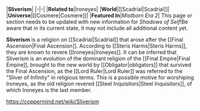 |**Sliverism**|
|-|-|
|**Related to**|Ironeyes|
|**World**|[[Scadrial\|Scadrial]]|
|**Universe**|[[Cosmere\|Cosmere]]|
|**Featured In**|*Mistborn Era 2*|
This page or section needs to be updated with new information for *Shadows of Self*!Be aware that in its current state, it may not include all additional content yet.

**Sliverism** is a religion on [[Scadrial\|Scadrial]] that arose after the [[Final Ascension\|Final Ascension]].
According to [[Steris Harms\|Steris Harms]], they are known to revere [[Ironeyes\|Ironeyes]].
It can be inferred that Sliverism is an evolution of the dominant religion of the [[Final Empire\|Final Empire]], brought to the new world by [[Obligator\|obligators]] that survived the Final Ascension, as the [[Lord Ruler\|Lord Ruler]] was referred to the "Sliver of Infinity" in religious terms. This is a possible motive for worshiping Ironeyes, as the old religion revered [[Steel Inquisitors\|Steel Inquisitors]], of which Ironeyes is the last member.



https://coppermind.net/wiki/Sliverism